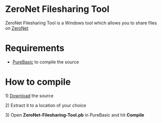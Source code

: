 # ZeroNet Filesharing Tool
<p>ZeroNet Filesharing Tool is a Windows tool which allows you to share files on <a href="https://zeronet.io">ZeroNet</a></p>

<h1>Requirements</h1>
<ul>
<li><a href="https://www.purebasic.com/">PureBasic</a> to compile the source</li>
</ul>

<h1>How to compile</h1>
<p> 1) <a href="https://github.com/99fk/zeronet-filesharing-tool/archive/master.zip">Download</a> the source</p>
<p> 2) Extract it to a location of your choice</p>
<p> 3) Open <b>ZeroNet-Filesharing-Tool.pb</b> in PureBasic and hit <b>Compile</b></p>

